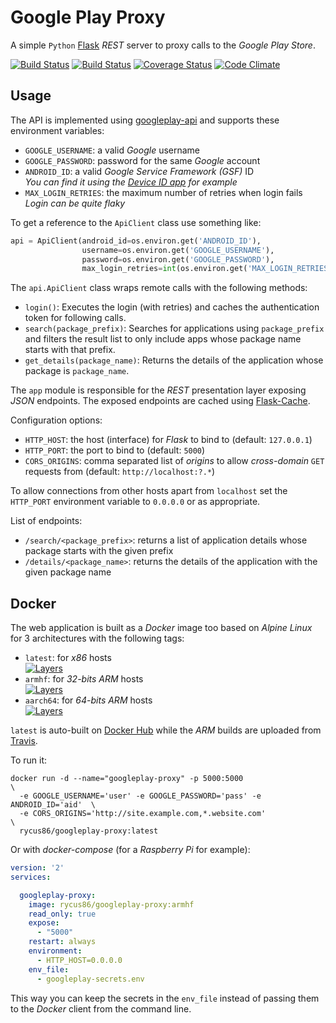 # Google Play Proxy

A simple `Python` [Flask](http://flask.pocoo.org) *REST* server to proxy calls to the *Google Play Store*.

[![Build Status](https://travis-ci.org/rycus86/googleplay-proxy.svg?branch=master)](https://travis-ci.org/rycus86/googleplay-proxy)
[![Build Status](https://img.shields.io/docker/build/rycus86/googleplay-proxy.svg)](https://hub.docker.com/r/rycus86/googleplay-proxy)
[![Coverage Status](https://coveralls.io/repos/github/rycus86/googleplay-proxy/badge.svg?branch=master)](https://coveralls.io/github/rycus86/googleplay-proxy?branch=master)
[![Code Climate](https://codeclimate.com/github/rycus86/googleplay-proxy/badges/gpa.svg)](https://codeclimate.com/github/rycus86/googleplay-proxy)

## Usage

The API is implemented using [googleplay-api](https://github.com/NeroBurner/googleplay-api)
and supports these environment variables:

- `GOOGLE_USERNAME`: a valid *Google* username
- `GOOGLE_PASSWORD`: password for the same *Google* account
- `ANDROID_ID`: a valid *Google Service Framework (GSF)* ID  
  *You can find it using the [Device ID app](https://play.google.com/store/apps/details?id=com.evozi.deviceid) for example*
- `MAX_LOGIN_RETRIES`: the maximum number of retries when login fails  
  *Login can be quite flaky*

To get a reference to the `ApiClient` class use something like:
```python
api = ApiClient(android_id=os.environ.get('ANDROID_ID'),
                username=os.environ.get('GOOGLE_USERNAME'),
                password=os.environ.get('GOOGLE_PASSWORD'),
                max_login_retries=int(os.environ.get('MAX_LOGIN_RETRIES', '10')))
```

The `api.ApiClient` class wraps remote calls with the following methods:

- `login()`:
  Executes the login (with retries) and caches the authentication token for following calls.
- `search(package_prefix)`:
  Searches for applications using `package_prefix` and filters the result list to
  only include apps whose package name starts with that prefix.
- `get_details(package_name)`:
  Returns the details of the application whose package is `package_name`.

The `app` module is responsible for the *REST* presentation layer exposing *JSON* endpoints.
The exposed endpoints are cached using [Flask-Cache](https://pythonhosted.org/Flask-Cache).

Configuration options:

- `HTTP_HOST`: the host (interface) for *Flask* to bind to (default: `127.0.0.1`)
- `HTTP_PORT`: the port to bind to (default: `5000`)
- `CORS_ORIGINS`: comma separated list of *origins* to allow *cross-domain* `GET` requests from
  (default: `http://localhost:?.*`)

To allow connections from other hosts apart from `localhost` set the `HTTP_PORT` environment
variable to `0.0.0.0` or as appropriate.

List of endpoints:

- `/search/<package_prefix>`:
  returns a list of application details whose package starts with the given prefix
- `/details/<package_name>`:
  returns the details of the application with the given package name

## Docker

The web application is built as a *Docker* image too based on *Alpine Linux*
for 3 architectures with the following tags:

- `latest`: for *x86* hosts  
  [![Layers](https://images.microbadger.com/badges/image/rycus86/googleplay-proxy.svg)](https://microbadger.com/images/rycus86/googleplay-proxy "Get your own image badge on microbadger.com")
- `armhf`: for *32-bits ARM* hosts  
  [![Layers](https://images.microbadger.com/badges/image/rycus86/googleplay-proxy:armhf.svg)](https://microbadger.com/images/rycus86/googleplay-proxy:armhf "Get your own image badge on microbadger.com")
- `aarch64`: for *64-bits ARM* hosts  
  [![Layers](https://images.microbadger.com/badges/image/rycus86/googleplay-proxy:aarch64.svg)](https://microbadger.com/images/rycus86/googleplay-proxy:aarch64 "Get your own image badge on microbadger.com")

`latest` is auto-built on [Docker Hub](https://hub.docker.com/r/rycus86/googleplay-proxy)
while the *ARM* builds are uploaded from [Travis](https://travis-ci.org/rycus86/googleplay-proxy).

To run it:
```shell
docker run -d --name="googleplay-proxy" -p 5000:5000                       \
  -e GOOGLE_USERNAME='user' -e GOOGLE_PASSWORD='pass' -e ANDROID_ID='aid'  \
  -e CORS_ORIGINS='http://site.example.com,*.website.com'                  \
  rycus86/googleplay-proxy:latest
```

Or with *docker-compose* (for a *Raspberry Pi* for example):
```yaml
version: '2'
services:

  googleplay-proxy:
    image: rycus86/googleplay-proxy:armhf
    read_only: true
    expose:
      - "5000"
    restart: always
    environment:
      - HTTP_HOST=0.0.0.0
    env_file:
      - googleplay-secrets.env
```

This way you can keep the secrets in the `env_file` instead of passing them to the *Docker*
client from the command line.
